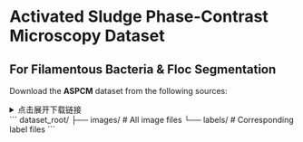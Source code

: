 # Activated Sludge Phase-Contrast Microscopy Dataset
## For Filamentous Bacteria & Floc Segmentation​​
Download the **ASPCM** dataset from the following sources:
<details>
<summary>点击展开下载链接</summary>

- **Google Drive**: [下载链接](https://drive.google.com/your_link_here)
- **Baidu Disk**: [下载链接](https://pan.baidu.com/your_link_here) (提取码: `a410`)
</details>
```
dataset_root/
├── images/     # All image files
└── labels/    # Corresponding label files
```
